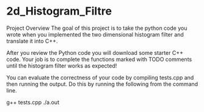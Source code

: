 # 2d_Histogram_Filtre
Project Overview
The goal of this project is to take the python code you wrote when you implemented the two dimensional histogram filter and translate it into C++.

After you review the Python code you will download some starter C++ code. Your job is to complete the functions marked with TODO comments until the histogram filter works as expected!

You can evaluate the correctness of your code by compiling tests.cpp and then running the output. Do this by running the following from the command line.

g++ tests.cpp
./a.out
